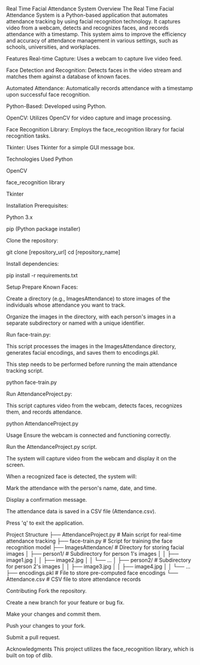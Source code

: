 Real Time Facial Attendance System
Overview
The Real Time Facial Attendance System is a Python-based application that automates attendance tracking by using facial recognition technology. It captures video from a webcam, detects and recognizes faces, and records attendance with a timestamp. This system aims to improve the efficiency and accuracy of attendance management in various settings, such as schools, universities, and workplaces.

Features
Real-time Capture: Uses a webcam to capture live video feed.

Face Detection and Recognition: Detects faces in the video stream and matches them against a database of known faces.

Automated Attendance: Automatically records attendance with a timestamp upon successful face recognition.

Python-Based: Developed using Python.

OpenCV: Utilizes OpenCV for video capture and image processing.

Face Recognition Library: Employs the face_recognition library for facial recognition tasks.

Tkinter: Uses Tkinter for a simple GUI message box.

Technologies Used
Python

OpenCV

face_recognition library

Tkinter

Installation
Prerequisites:

Python 3.x

pip (Python package installer)

Clone the repository:

git clone [repository_url]
cd [repository_name]

Install dependencies:

pip install -r requirements.txt

Setup
Prepare Known Faces:

Create a directory (e.g., ImagesAttendance) to store images of the individuals whose attendance you want to track.

Organize the images in the directory, with each person's images in a separate subdirectory or named with a unique identifier.

Run face-train.py:

This script processes the images in the ImagesAttendance directory, generates facial encodings, and saves them to encodings.pkl.

This step needs to be performed before running the main attendance tracking script.

python face-train.py

Run AttendanceProject.py:

This script captures video from the webcam, detects faces, recognizes them, and records attendance.

python AttendanceProject.py

Usage
Ensure the webcam is connected and functioning correctly.

Run the AttendanceProject.py script.

The system will capture video from the webcam and display it on the screen.

When a recognized face is detected, the system will:

Mark the attendance with the person's name, date, and time.

Display a confirmation message.

The attendance data is saved in a CSV file (Attendance.csv).

Press 'q' to exit the application.

Project Structure
├── AttendanceProject.py    # Main script for real-time attendance tracking
├── face-train.py          # Script for training the face recognition model
├── ImagesAttendance/      # Directory for storing facial images
│   ├── person1/           # Subdirectory for person 1's images
│   │   ├── image1.jpg
│   │   ├── image2.jpg
│   │   └── ...
│   ├── person2/           # Subdirectory for person 2's images
│   │   ├── image3.jpg
│   │   ├── image4.jpg
│   │   └── ...
├── encodings.pkl          # File to store pre-computed face encodings
└── Attendance.csv         # CSV file to store attendance records

Contributing
Fork the repository.

Create a new branch for your feature or bug fix.

Make your changes and commit them.

Push your changes to your fork.

Submit a pull request.

Acknowledgments
This project utilizes the face_recognition library, which is built on top of dlib.
